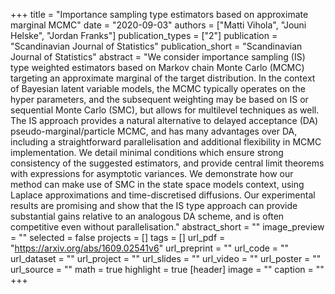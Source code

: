 +++
title = "Importance sampling type estimators based on approximate marginal MCMC"
date = "2020-09-03"
authors = ["Matti Vihola", "Jouni Helske", "Jordan Franks"]
publication_types = ["2"]
publication = "Scandinavian Journal of Statistics"
publication_short = "Scandinavian Journal of Statistics"
abstract = "We consider importance sampling (IS) type weighted estimators based on Markov chain Monte Carlo (MCMC) targeting an approximate marginal of the target distribution. In the context of Bayesian latent variable models, the MCMC typically operates on the hyper parameters, and the subsequent weighting may be based on IS or sequential Monte Carlo (SMC), but allows for multilevel techniques as well. The IS approach provides a natural alternative to delayed acceptance (DA) pseudo-marginal/particle MCMC, and has many advantages over DA, including a straightforward parallelisation and additional flexibility in MCMC implementation. We detail minimal conditions which ensure strong consistency of the suggested estimators, and provide central limit theorems with expressions for asymptotic variances. We demonstrate how our method can make use of SMC in the state space models context, using Laplace approximations and time-discretised diffusions. Our experimental results are promising and show that the IS type approach can provide substantial gains relative to an analogous DA scheme, and is often competitive even without parallelisation."
abstract_short = ""
image_preview = ""
selected = false
projects = []
tags = []
url_pdf = "https://arxiv.org/abs/1609.02541v6"
url_preprint = ""
url_code = ""
url_dataset = ""
url_project = ""
url_slides = ""
url_video = ""
url_poster = ""
url_source = ""
math = true
highlight = true
[header]
image = ""
caption = ""
+++
